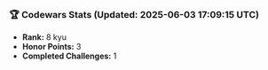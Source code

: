 ### 🏆 Codewars Stats (Updated: 2025-06-03 17:09:15 UTC)

- **Rank:** 8 kyu
- **Honor Points:** 3
- **Completed Challenges:** 1
